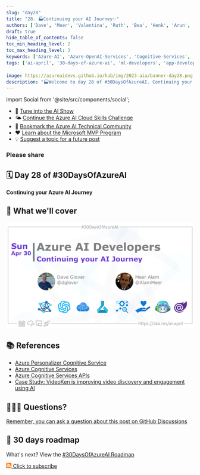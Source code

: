 ```yaml
---
slug: "day28"
title: "28. 🏭Continuing your AI Journey✨"
authors: ['Dave', 'Meer', 'Valentina', 'Ruth', 'Bea', 'Henk', 'Arun', 'Heidi', 'Cassie', 'Shuyin', 'Michael', 'Vlad', 'Setu', 'Bethany', 'Arafat']
draft: true
hide_table_of_contents: false
toc_min_heading_level: 2
toc_max_heading_level: 3
keywords: ['Azure-AI', 'Azure-OpenAI-Services', 'Cognitive-Services', 'Machine-Learning', 'MLOps', 'rai', 'CoPilot', 'Blazor']
tags: ['ai-april', '30-days-of-azure-ai', 'ml-developers', 'app-developers', 'azure-ml', 'azure-open-ai', 'azure-cognitive-services', 'responsible-ai', 'azure-ai-fundamentals']

image: https://azureaidevs.github.io/hub/img/2023-aia/banner-day28.png
description: "🏭Welcome to day 28 of #30DaysOfAzureAI. Continuing your Azure AI Journey https://azureaidevs.github.io/hub/2023-aia/day28"
---
```


import Social from '@site/src/components/social';

<head>

  <meta name="twitter:url" content="https://azureaidevs.github.io/hub/2023-aia/day28" />
  <meta name="twitter:title" content="Continuing your AI Journey✨" />
  <meta name="twitter:description" content="🏭Welcome to day 28 of #30DaysOfAzureAI. Continuing your Azure AI Journey" />
  <meta name="twitter:image" content="https://azureaidevs.github.io/hub/img/2023-aia/banner-day28.png" />
  <meta name="twitter:card" content="summary_large_image" />

  <meta property="og:url" content="https://azureaidevs.github.io/hub/2023-aia/day28" />
  <meta property="og:title" content="Continuing your AI Journey✨" />
  <meta property="og:description" content="🏭Welcome to day 28 of #30DaysOfAzureAI. Continuing your Azure AI Journey" />
  <meta property="og:image" content="https://azureaidevs.github.io/hub/img/2023-aia/banner-day28.png" />
  <meta property="og:type" content="article" />
  <meta property="og:site_name" content="Azure AI Developer" />

  <link rel="canonical"  href="https://azureaidevs.github.io/hub/2023-aia/day28"  />

</head>


- 🍿 [Tune into the AI Show](https://aka.ms/ai-april-ai-show)
- 🌤️ [Continue the Azure AI Cloud Skills Challenge](https://aka.ms/30-days-of-azure-ai-challenge)
- 🏫 [Bookmark the Azure AI Technical Community](https://techcommunity.microsoft.com/t5/artificial-intelligence-and/ct-p/AI)
- ❤️ [Learn about the Microsoft MVP Program](https://aka.ms/ai-april-mvp-program)
- 💡 [Suggest a topic for a future post](https://github.com/AzureAiDevs/hub/discussions/categories/call-for-content)

### Please share

<Social
    page_url="https://azureaidevs.github.io/hub/2023-aia/day28"
    image_url="https://azureaidevs.github.io/hub/img/2023-aia/banner-day28.png"
    title="Continuing your AI Journey✨"
    description= "🏭Welcome to day 28 of #30DaysOfAzureAI. Continuing your Azure AI Journey"
    hashtags="AI"
    hashtag="#30DaysOfAzureAi"
/>

## 🗓️ Day 28 of #30DaysOfAzureAI

<!-- README
The following description is also used for the tweet. So it should be action oriented and grab attention 
If you update the description, please update the description: in the frontmatter as well.
-->

**Continuing your Azure AI Journey**

<!-- README
The following is the intro to the post. It should be a short teaser for the post.
-->



## 🎯 What we'll cover

<!-- README
The following list is the main points of the post. There should be 3-4 main points.
 -->




<!-- 
- Main point 1
- Main point 2
- Main point 3 
- Main point 4
-->


![Image banner for day 28](./../../static/img/2023-aia/banner-day28.png)


<!-- README
Add or update a list relevant references here. These could be links to other blog posts, Microsoft Learn Module, videos, or other resources.
-->



## 📚 References

- [Azure Personalizer Cognitive Service](https://azure.microsoft.com/products/cognitive-services/personalizer?WT.mc_id=aiml-89446-dglover)
- [Azure Cognitive Services](https://azure.microsoft.com/en-au/products/cognitive-services/#overview?WT.mc_id=aiml-89446-dglover)
- [Azure Cognitive Services APIs](https://azure.microsoft.com/products/cognitive-services/#api?WT.mc_id=aiml-89446-dglover)
- [Case Study: VideoKen is improving video discovery and engagement using AI](https://startups.microsoft.com/blog/launchwithai-videoken?WT.mc_id=aiml-89446-dglover)


<!-- README
The following is the body of the post. It should be an overview of the post that you are referencing.
See the Learn More section, if you supplied a canonical link, then will be displayed here.
-->






## 🙋🏾‍♂️ Questions?

[Remember, you can ask a question about this post on GitHub Discussions](https://github.com/AzureAiDevs/hub/discussions/categories/azure-ai-developers)

## 📍 30 days roadmap

What's next? View the [#30DaysOfAzureAI Roadmap](/hub/roadmap/30days)

[![The image is the RSS feed available icon](./../../static/img/2023-aia/rss.png) Click to subscribe](https://azureaidevs.github.io/hub/2023-aia/rss.xml)